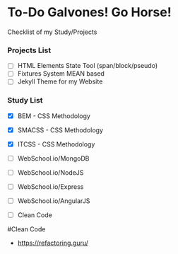 # To-Do Galvones! Go Horse!
Checklist of my Study/Projects 

### Projects List
- [ ] HTML Elements State Tool (span/block/pseudo)
- [ ] Fixtures System MEAN based
- [ ] Jekyll Theme for my Website

### Study List
- [x] BEM - CSS Methodology
- [x] SMACSS - CSS Methodology
- [x] ITCSS - CSS Methodology
- [ ] WebSchool.io/MongoDB
- [ ] WebSchool.io/NodeJS
- [ ] WebSchool.io/Express
- [ ] WebSchool.io/AngularJS
- [ ] Clean Code


#Clean Code
- https://refactoring.guru/
